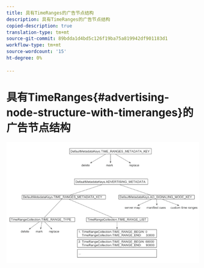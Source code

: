 ```yaml
---
title: 具有TimeRanges的广告节点结构
description: 具有TimeRanges的广告节点结构
copied-description: true
translation-type: tm+mt
source-git-commit: 89bdda1d4bd5c126f19ba75a819942df901183d1
workflow-type: tm+mt
source-wordcount: '15'
ht-degree: 0%

---
```



# 具有TimeRanges{#advertising-node-structure-with-timeranges}的广告节点结构

<!--<a id="fig_CD71214FBF8945729FC34CD2F0047EF8"></a>-->

![](assets/psdk_ad-node-structure_web.png)

